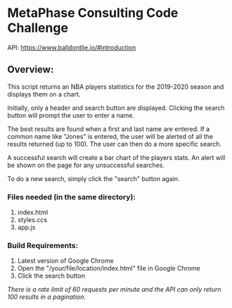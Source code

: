 # MetaPhase Consulting Code Challenge

API: https://www.balldontlie.io/#introduction

## Overview:
This script returns an NBA players statistics for the 2019-2020 season and displays them on a chart.

Initially, only a header and search button are displayed. Clicking the search button will prompt the user to enter a name.

The best results are found when a first and last name are entered. If a common name like "Jones" is entered, the user will be alerted of all the results returned (up to 100). The user can then do a more specific search.

A successful search will create a bar chart of the players stats. An alert will be shown on the page for any unsuccessful searches.

To do a new search, simply click the "search" button again.


### Files needed (in the same directory):
1. index.html
2. styles.ccs
3. app.js


### Build Requirements:
1. Latest version of Google Chrome
2. Open the "/your/file/location/index.html" file in Google Chrome
3. Click the search button


*There is a rate limit of 60 requests per minute and the API can only return 100 results in a pagination.*


